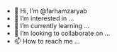 - 👋 Hi, I’m @farhamzaryab
- 👀 I’m interested in ...
- 🌱 I’m currently learning ...
- 💞️ I’m looking to collaborate on ...
- 📫 How to reach me ...

<!---
farhamzaryab/farhamzaryab is a ✨ special ✨ repository because its `README.md` (this file) appears on your GitHub profile.
You can click the Preview link to take a look at your changes.
--->
